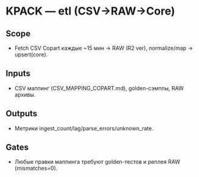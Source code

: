 # KPACK — etl (CSV→RAW→Core)
## Scope
- Fetch CSV Copart каждые ~15 мин → RAW (R2 ver), normalize/map → upsert(core).
## Inputs
- CSV маппинг (CSV_MAPPING_COPART.md), golden-сэмплы, RAW архивы.
## Outputs
- Метрики ingest_count/lag/parse_errors/unknown_rate.
## Gates
- Любые правки маппинга требуют golden-тестов и реплея RAW (mismatches=0).
